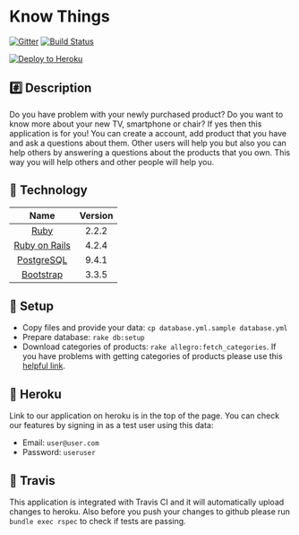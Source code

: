 # Know Things
[![Gitter](https://badges.gitter.im/Join%20Chat.svg)](https://gitter.im/netguru-training/know_things?utm_source=badge&utm_medium=badge&utm_campaign=pr-badge&utm_content=badge)
[![Build Status](https://travis-ci.org/netguru-training/know_things.svg)](https://travis-ci.org/netguru-training/know_things)

[![Deploy to Heroku](https://www.herokucdn.com/deploy/button.png)](https://know-things.herokuapp.com/)

## :hash: Description
Do you have problem with your newly purchased product? Do you want to know more about your new TV, smartphone or chair? If yes then this application is for you! You can create a account, add product that you have and ask a questions about them. Other users will help you but also you can help others by answering a questions about the products that you own. This way you will help others and other people will help you.

## :closed_lock_with_key: Technology

| Name |  Version |
| :--: | :---: |
| [Ruby](https://www.ruby-lang.org) | 2.2.2 |
| [Ruby on Rails](http://www.rubyonrails.org/) | 4.2.4 |
| [PostgreSQL](http://www.postgresql.org/) | 9.4.1 |
| [Bootstrap](https://github.com/twbs/bootstrap-sass) | 3.3.5 |

## :book: Setup
* Copy files and provide your data:
`cp database.yml.sample database.yml`
* Prepare database:
`rake db:setup`
* Download categories of products:
`rake allegro:fetch_categories`.
If you have problems with getting categories of products please use this [helpful link](http://allegro.pl/myaccount/webapi.php/generateNewKey).

## :dart: Heroku
Link to our application on heroku is in the top of the page. You can check our features by signing in as a test user using this data:
* Email: `user@user.com`
* Password: `useruser`

## :bookmark: Travis

This application is integrated with Travis CI and it will automatically upload changes to heroku. Also before you push your changes to github please run `bundle exec rspec` to check if tests are passing.
